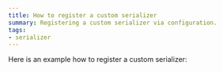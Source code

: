 ```yaml
---
title: How to register a custom serializer
summary: Registering a custom serializer via configuration.
tags: 
- serializer
---
```


Here is an example how to register a custom serializer:

<!-- import RegisterCustomSerializer-V5  -->




